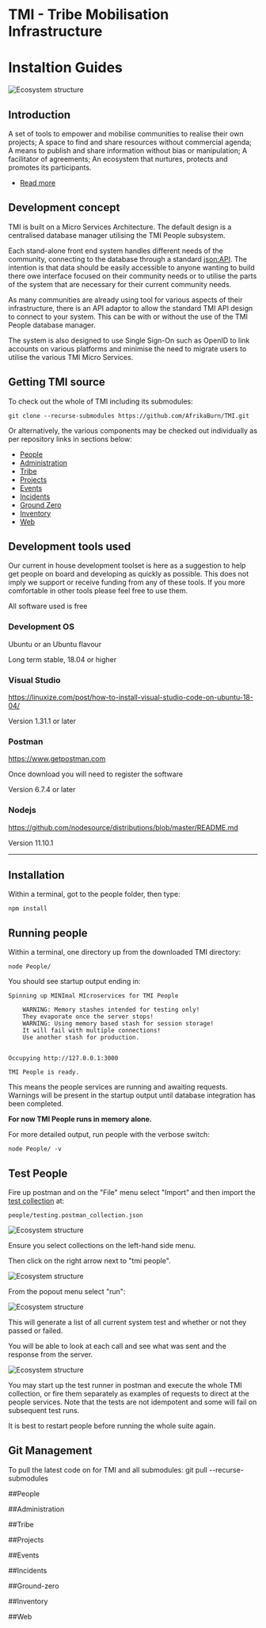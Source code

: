 # TMI - Tribe Mobilisation Infrastructure
# Instaltion Guides

![Ecosystem structure](./docs/ecosystem.svg)


## Introduction

A set of tools to empower and mobilise communities to realise their own projects; A space to find and share resources without commercial agenda; A means to publish and share information without bias or manipulation; A facilitator of agreements; An ecosystem that nurtures, protects and promotes its participants.

* [Read more](./docs/Introduction.pdf)

## Development concept
TMI is built on a Micro Services Architecture. The default design is a centralised database manager utilising the TMI People subsystem. 

Each stand-alone front end system handles different needs of the community, connecting to the database through a standard [json:API](https://jsonapi.org/). The intention is that data should be easily accessible to anyone wanting to build there owe interface focused on their community needs or to utilise the parts of the system that are necessary for their current community needs. 

As many communities are already using tool for various aspects of their infrastructure, there is an API adaptor to allow the standard TMI API design to connect to your system. This can be with or without the use of the TMI People database manager. 

The system is also designed to use Single Sign-On such as OpenID to link accounts on various platforms and minimise the need to migrate users to utilise the various TMI Micro Services. 

## Getting TMI source

To check out the whole of TMI including its submodules:

```
git clone --recurse-submodules https://github.com/AfrikaBurn/TMI.git
```

Or alternatively, the various components may be checked out individually as per repository links in sections below:
* [People](#people)
* [Administration](#administration)
* [Tribe](#tribe)
* [Projects](#projects)
* [Events](#events)
* [Incidents](#incidents)
* [Ground Zero](#ground-zero)
* [Inventory](#inventory)
* [Web](#web)

## Development tools used
Our current in house development toolset is here as a suggestion to help get people on board and developing as quickly as possible. This does not imply we support or receive funding from any of these tools. If you more comfortable in other tools please feel free to use them.

All software used is free

### Development OS
Ubuntu or an Ubuntu flavour

Long term stable, 18.04 or higher

### Visual Studio
https://linuxize.com/post/how-to-install-visual-studio-code-on-ubuntu-18-04/

Version 1.31.1 or later

### Postman
https://www.getpostman.com

Once download you will need to register the software

Version 6.7.4 or later

### Nodejs
https://github.com/nodesource/distributions/blob/master/README.md

Version 11.10.1

<hr />

## Installation
Within a terminal, got to the people folder, then type:
```
npm install
```

## Running people

Within a terminal, one directory up from the downloaded TMI directory:
```
node People/
```

You should see startup output ending in:

```
Spinning up MINImal MIcroservices for TMI People

    WARNING: Memory stashes intended for testing only!
    They evaporate once the server stops!
    WARNING: Using memory based stash for session storage!
    It will fail with multiple connections!
    Use another stash for production.


Occupying http://127.0.0.1:3000

TMI People is ready.
```

This means the people services are running and awaiting requests.
Warnings will be present in the startup output until database integration has been completed.


**For now TMI People runs in memory alone.**

For more detailed output, run people with the verbose switch:

```
node People/ -v
```

## Test People

Fire up postman and on the "File" menu select "Import" and then import the [test collection](https://github.com/AfrikaBurn/tmi-people/blob/master/testing.postman_collection.json) at:
```
people/testing.postman_collection.json
```

![Ecosystem structure](./images/Postman-import.png)

Ensure you select collections on the left-hand side menu. 

Then click on the right arrow next to "tmi people".

![Ecosystem structure](./images/Postman-collections.png)

From the popout menu select "run":

![Ecosystem structure](./images/Postman-run.png)

This will generate a list of all current system test and whether or not they passed or failed. 

You will be able to look at each call and see what was sent and the response from the server. 

![Ecosystem structure](./images/Postman-results.png)

You may start up the test runner in postman and execute the whole TMI collection, or fire them separately as examples of requests to direct at the people services. Note that the tests are not idempotent and some will fail on subsequent test runs.

It is best to restart people before running the whole suite again.

## Git Management

To pull the latest code on for TMI and all submodules:
git pull --recurse-submodules

##People

##Administration

##Tribe

##Projects

##Events

##Incidents

##Ground-zero

##Inventory

##Web
